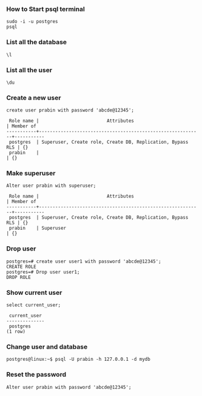 ### How to Start psql terminal

```
sudo -i -u postgres
psql
```

### List all the database

```
\l
```

### List all the user

```
\du
```

### Create a new user

```
create user prabin with password 'abcde@12345';
```

```
 Role name |                         Attributes                         | Member of
-----------+------------------------------------------------------------+-----------
 postgres  | Superuser, Create role, Create DB, Replication, Bypass RLS | {}
 prabin    |                                                            | {}

```

### Make superuser

```
Alter user prabin with superuser;
```

```
 Role name |                         Attributes                         | Member of
-----------+------------------------------------------------------------+-----------
 postgres  | Superuser, Create role, Create DB, Replication, Bypass RLS | {}
 prabin    | Superuser                                                  | {}

```

### Drop user

```
postgres=# create user user1 with password 'abcde@12345';
CREATE ROLE
postgres=# Drop user user1;
DROP ROLE

```

### Show current user

```
select current_user;
```

```
 current_user
--------------
 postgres
(1 row)
```

### Change user and database

```
postgres@linux:~$ psql -U prabin -h 127.0.0.1 -d mydb
```

### Reset the password

```
Alter user prabin with password 'abcde@12345';
```
